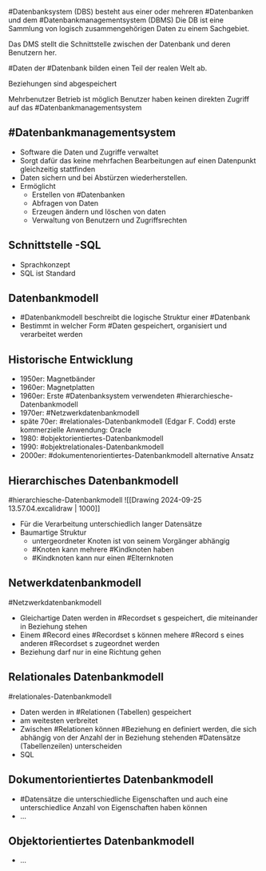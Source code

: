 #Datenbanksystem (DBS) besteht aus einer oder mehreren #Datenbanken und dem #Datenbankmanagementsystem (DBMS)
Die DB ist eine Sammlung von logisch zusammengehörigen Daten zu einem Sachgebiet.

Das DMS stellt die Schnittstelle zwischen der Datenbank und deren Benutzern her.

#Daten der #Datenbank bilden einen Teil der realen Welt ab.

Beziehungen sind abgespeichert

Mehrbenutzer Betrieb ist möglich
Benutzer haben keinen direkten Zugriff auf das #Datenbankmanagementsystem 

## #Datenbankmanagementsystem
- Software die Daten und Zugriffe verwaltet
- Sorgt dafür das keine mehrfachen Bearbeitungen auf einen Datenpunkt gleichzeitig stattfinden
- Daten sichern und bei Abstürzen wiederherstellen.
- Ermöglicht
	- Erstellen von #Datenbanken
	- Abfragen von Daten
	- Erzeugen ändern und löschen von daten
	- Verwaltung von Benutzern und Zugriffsrechten

## Schnittstelle -SQL
- Sprachkonzept
- SQL ist Standard

## Datenbankmodell
- #Datenbankmodell  beschreibt die logische Struktur einer #Datenbank 
- Bestimmt in welcher Form #Daten gespeichert, organisiert und verarbeitet werden

## Historische Entwicklung
- 1950er: Magnetbänder
- 1960er: Magnetplatten
- 1960er: Erste #Datenbanksystem verwendeten #hierarchiesche-Datenbankmodell
- 1970er: #Netzwerkdatenbankmodell
- späte 70er: #relationales-Datenbankmodell (Edgar F. Codd) erste kommerzielle Anwendung: Oracle 
- 1980: #objektorientiertes-Datenbankmodell
- 1990: #objektrelationales-Datenbankmodell
- 2000er: #dokumentenorientiertes-Datenbankmodell alternative Ansatz

## Hierarchisches Datenbankmodell
#hierarchiesche-Datenbankmodell 
![[Drawing 2024-09-25 13.57.04.excalidraw | 1000]]

- Für die Verarbeitung unterschiedlich langer Datensätze
- Baumartige Struktur
	- untergeordneter Knoten ist von seinem Vorgänger abhängig
	- #Knoten kann mehrere #Kindknoten haben
	- #Kindknoten kann nur einen #Elternknoten
## Netwerkdatenbankmodell
#Netzwerkdatenbankmodell 
- Gleichartige Daten werden in #Recordset s gespeichert, die miteinander in Beziehung stehen
- Einem #Record eines #Recordset s können mehere #Record s eines anderen #Recordset s zugeordnet werden
- Beziehung darf nur in eine Richtung gehen
## Relationales Datenbankmodell
#relationales-Datenbankmodell 
- Daten werden in #Relationen (Tabellen) gespeichert
- am weitesten verbreitet
- Zwischen #Relationen können #Beziehung en definiert werden, die sich abhängig von der Anzahl der in Beziehung stehenden #Datensätze (Tabellenzeilen) unterscheiden
- SQL
## Dokumentorientiertes Datenbankmodell
- #Datensätze die unterschiedliche Eigenschaften und auch eine unterschiedlice Anzahl von Eigenschaften haben können
- ...
## Objektorientiertes Datenbankmodell
- ...